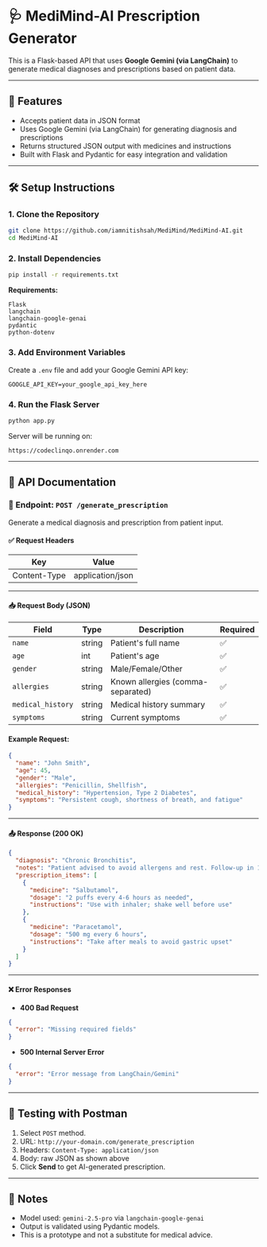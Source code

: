 # 🩺 MediMind-AI Prescription Generator

This is a Flask-based API that uses **Google Gemini (via LangChain)** to generate medical diagnoses and prescriptions based on patient data.

---

## 🚀 Features

- Accepts patient data in JSON format
- Uses Google Gemini (via LangChain) for generating diagnosis and prescriptions
- Returns structured JSON output with medicines and instructions
- Built with Flask and Pydantic for easy integration and validation

---

## 🛠️ Setup Instructions

### 1. Clone the Repository

```bash
git clone https://github.com/iamnitishsah/MediMind/MediMind-AI.git
cd MediMind-AI
````

### 2. Install Dependencies

```bash
pip install -r requirements.txt
```

**Requirements:**

```
Flask
langchain
langchain-google-genai
pydantic
python-dotenv
```

### 3. Add Environment Variables

Create a `.env` file and add your Google Gemini API key:

```env
GOOGLE_API_KEY=your_google_api_key_here
```

### 4. Run the Flask Server

```bash
python app.py
```

Server will be running on:

```
https://codeclinqo.onrender.com
```

---

## 📡 API Documentation

### 🔹 Endpoint: `POST /generate_prescription`

Generate a medical diagnosis and prescription from patient input.

#### ✅ Request Headers

| Key          | Value            |
| ------------ | ---------------- |
| Content-Type | application/json |

---

#### 📥 Request Body (JSON)

| Field             | Type   | Description                       | Required |
| ----------------- | ------ | --------------------------------- | -------- |
| `name`            | string | Patient's full name               | ✅        |
| `age`             | int    | Patient's age                     | ✅        |
| `gender`          | string | Male/Female/Other                 | ✅        |
| `allergies`       | string | Known allergies (comma-separated) | ✅        |
| `medical_history` | string | Medical history summary           | ✅        |
| `symptoms`        | string | Current symptoms                  | ✅        |

#### Example Request:

```json
{
  "name": "John Smith",
  "age": 45,
  "gender": "Male",
  "allergies": "Penicillin, Shellfish",
  "medical_history": "Hypertension, Type 2 Diabetes",
  "symptoms": "Persistent cough, shortness of breath, and fatigue"
}
```

---

#### 📤 Response (200 OK)

```json
{
  "diagnosis": "Chronic Bronchitis",
  "notes": "Patient advised to avoid allergens and rest. Follow-up in 1 week.",
  "prescription_items": [
    {
      "medicine": "Salbutamol",
      "dosage": "2 puffs every 4-6 hours as needed",
      "instructions": "Use with inhaler; shake well before use"
    },
    {
      "medicine": "Paracetamol",
      "dosage": "500 mg every 6 hours",
      "instructions": "Take after meals to avoid gastric upset"
    }
  ]
}
```

---

#### ❌ Error Responses

* **400 Bad Request**

```json
{
  "error": "Missing required fields"
}
```

* **500 Internal Server Error**

```json
{
  "error": "Error message from LangChain/Gemini"
}
```

---

## 🧪 Testing with Postman

1. Select `POST` method.
2. URL: `http://your-domain.com/generate_prescription`
3. Headers: `Content-Type: application/json`
4. Body: raw JSON as shown above
5. Click **Send** to get AI-generated prescription.

---

## 📌 Notes

* Model used: `gemini-2.5-pro` via `langchain-google-genai`
* Output is validated using Pydantic models.
* This is a prototype and not a substitute for medical advice.
